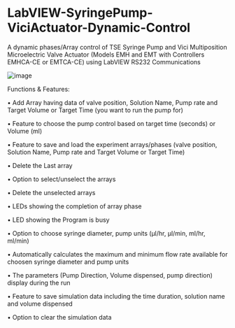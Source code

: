 # LabVIEW-SyringePump-ViciActuator-Dynamic-Control
A dynamic phases/Array control of TSE Syringe Pump and Vici Multiposition Microelectric Valve Actuator (Models EMH and EMT with Controllers EMHCA-CE or EMTCA-CE) using LabVIEW RS232 Communications

![image](https://user-images.githubusercontent.com/45975234/128948404-da7beb32-27c8-4af3-b319-41d5ea2952b9.png)

 
Functions & Features:

• Add Array having data of valve position, Solution Name, Pump rate and Target Volume or Target Time (you want to run the pump for)

• Feature to choose the pump control based on target time (seconds) or Volume (ml)

• Feature to save and load the experiment arrays/phases (valve position, Solution Name, Pump rate and Target Volume or Target Time)

• Delete the Last array

• Option to select/unselect the arrays

• Delete the unselected arrays

• LEDs showing the completion of array phase

• LED showing the Program is busy

• Option to choose syringe diameter, pump units (μl/hr, μl/min, ml/hr, ml/min)

• Automatically calculates the maximum and minimum flow rate available for choosen syringe diameter and pump units

• The parameters (Pump Direction, Volume dispensed, pump direction) display during the run

• Feature to save simulation data including the time duration, solution name and volume dispensed

• Option to clear the simulation data
